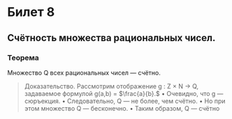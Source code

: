 # Билет 8

## Счётность множества рациональных чисел.

### Теорема

Множество Q всех рациональных чисел — счётно.

> Доказательство. Рассмотрим отображение g : Z × N → Q, задаваемое формулой g(a,b) = $\frac{a}{b}.$ 
> • Очевидно, что g — сюръекция. 
> • Следовательно, Q — не более, чем счётно. 
> • Но при этом множество Q — бесконечно. 
> • Таким образом, Q — счётно